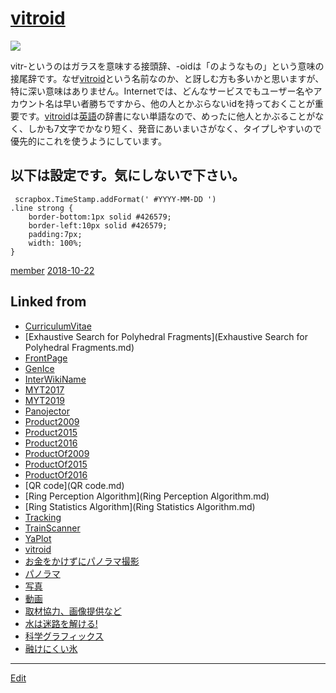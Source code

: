 ---
---
# [vitroid](/vitroid)

![](https://lh3.googleusercontent.com/-SaMpA8VH7Dk/AAAAAAAAAAI/AAAAAAAAApA/5UGpkOZM6aQ/photo.jpg)



vitr-というのはガラスを意味する接頭辞、-oidは「のようなもの」という意味の接尾辞です。なぜ[vitroid](/vitroid)という名前なのか、と訝しむ方も多いかと思いますが、特に深い意味はありません。Internetでは、どんなサービスでもユーザー名やアカウント名は早い者勝ちですから、他の人とかぶらないidを持っておくことが重要です。[vitroid](/vitroid)は[英語](/英語)の辞書にない単語なので、めったに他人とかぶることがなく、しかも7文字でかなり短く、発音にあいまいさがなく、タイプしやすいので優先的にこれを使うようにしています。





## 以下は設定です。気にしないで下さい。

     scrapbox.TimeStamp.addFormat(' #YYYY-MM-DD ')
    .line strong {
        border-bottom:1px solid #426579;
        border-left:10px solid #426579;
        padding:7px;
        width: 100%;
    }

[member](/member) [2018-10-22](/2018-10-22) 

## Linked from

* [CurriculumVitae](CurriculumVitae.md)
* [Exhaustive Search for Polyhedral Fragments](Exhaustive Search for Polyhedral Fragments.md)
* [FrontPage](FrontPage.md)
* [GenIce](GenIce.md)
* [InterWikiName](InterWikiName.md)
* [MYT2017](MYT2017.md)
* [MYT2019](MYT2019.md)
* [Panojector](Panojector.md)
* [Product2009](Product2009.md)
* [Product2015](Product2015.md)
* [Product2016](Product2016.md)
* [ProductOf2009](ProductOf2009.md)
* [ProductOf2015](ProductOf2015.md)
* [ProductOf2016](ProductOf2016.md)
* [QR code](QR code.md)
* [Ring Perception Algorithm](Ring Perception Algorithm.md)
* [Ring Statistics Algorithm](Ring Statistics Algorithm.md)
* [Tracking](Tracking.md)
* [TrainScanner](TrainScanner.md)
* [YaPlot](YaPlot.md)
* [vitroid](vitroid.md)
* [お金をかけずにパノラマ撮影](お金をかけずにパノラマ撮影.md)
* [パノラマ](パノラマ.md)
* [写真](写真.md)
* [動画](動画.md)
* [取材協力、画像提供など](取材協力、画像提供など.md)
* [水は迷路を解ける!](水は迷路を解ける!.md)
* [科学グラフィックス](科学グラフィックス.md)
* [融けにくい氷](融けにくい氷.md)


----
[Edit](https://github.com/vitroid/vitroid.github.io/edit/master/MD/vitroid.md)
